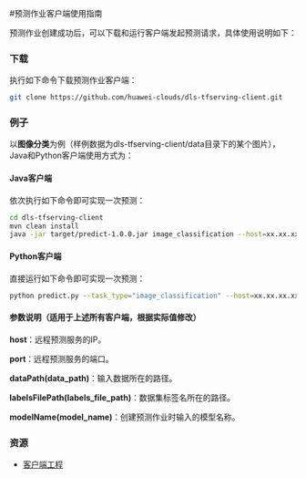 #预测作业客户端使用指南

预测作业创建成功后，可以下载和运行客户端发起预测请求，具体使用说明如下：

### 下载

执行如下命令下载预测作业客户端：

```sh
git clone https://github.com/huawei-clouds/dls-tfserving-client.git
```



### 例子

以**图像分类**为例（样例数据为dls-tfserving-client/data目录下的某个图片），Java和Python客户端使用方式为：

#### Java客户端

依次执行如下命令即可实现一次预测：

```sh
cd dls-tfserving-client
mvn clean install
java -jar target/predict-1.0.0.jar image_classification --host=xx.xx.xx.xx --port=xxxx --dataPath="xx/dls-tfserving-client/data/flowers/flower1.jpg" --labelsFilePath="xx/dls-tfserving-client/data/flowers/labels.txt" --modelName="resnet_v1_50"
```

#### Python客户端

直接运行如下命令即可实现一次预测：

```sh
python predict.py --task_type="image_classification" --host=xx.xx.xx.xx --port=xxxx --data_path="xx/dls-tfserving-client/data/flowers/flower1.jpg" --labels_file_path="xx/dls-tfserving-client/data/flowers/labels.txt" --model_name="resnet_v1_50"
```



#### 参数说明（适用于上述所有客户端，根据实际值修改）

**host**：远程预测服务的IP。

**port**：远程预测服务的端口。

**dataPath(data_path)**：输入数据所在的路径。

**labelsFilePath(labels_file_path)**：数据集标签名所在的路径。

**modelName(model_name)**：创建预测作业时输入的模型名称。



### 资源

* [客户端工程](https://github.com/huawei-clouds/dls-tfserving-client) 







